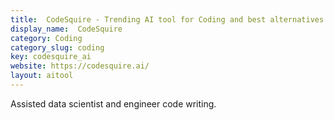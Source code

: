 ```yaml
---
title:  CodeSquire - Trending AI tool for Coding and best alternatives
display_name:  CodeSquire
category: Coding
category_slug: coding
key: codesquire_ai
website: https://codesquire.ai/
layout: aitool
---
```


Assisted data scientist and engineer code writing.
